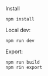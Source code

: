 
Install

    npm install

Local dev:

    npm run dev

Export:
    
    npm run build
    npm rin export
